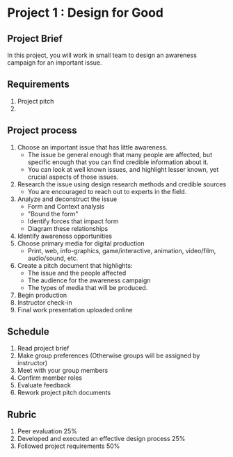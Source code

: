 # Project 1 : Design for Good

## Project Brief

In this project, you will work in small team to design an awareness campaign for an important issue.

## Requirements

1. Project pitch
2. 

## Project process

1. Choose an important issue that has little awareness.
   - The issue be general enough that many people are affected, but specific enough that you can find credible information about it. 
   - You can look at well known issues, and highlight lesser known, yet crucial aspects of those issues.
2. Research the issue using design research methods and credible sources
   - You are encouraged to reach out to experts in the field.
3. Analyze and deconstruct the issue
   - Form and Context analysis
   - "Bound the form"
   - Identify forces that impact form
   - Diagram these relationships
4. Identify awareness opportunities
5. Choose primary media for digital production
   - Print, web, info-graphics, game/interactive, animation, video/film, audio/sound, etc.
6. Create a pitch document that highlights:
   - The issue and the people affected
   - The audience for the awareness campaign
   - The types of media that will be produced.
7. Begin production
8. Instructor check-in
9. Final work presentation uploaded online


## Schedule

1. Read project brief
2. Make group preferences \(Otherwise groups will be assigned by instructor\)
3. Meet with your group members
4. Confirm member roles
5. Evaluate feedback
6. Rework project pitch documents 

## Rubric

1. Peer evaluation 25%
2. Developed and executed an effective design process 25%
3. Followed project requirements 50%